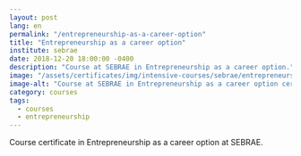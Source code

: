 ```yaml
---
layout: post
lang: en
permalink: "/entrepreneurship-as-a-career-option"
title: "Entrepreneurship as a career option"
institute: sebrae
date: 2018-12-20 18:00:00 -0400
description: "Course at SEBRAE in Entrepreneurship as a career option."
image: "/assets/certificates/img/intensive-courses/sebrae/entrepreneurship-as-a-career-option.jpg"
image-alt: "Course at SEBRAE in Entrepreneurship as a career option certificate."
category: courses
tags:
  - courses
  - entrepreneurship
---
```


Course certificate in Entrepreneurship as a career option at SEBRAE.
